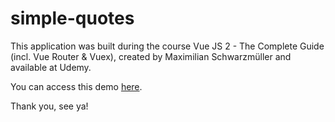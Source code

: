 # simple-quotes

This application was built during the course Vue JS 2 - The Complete Guide (incl. Vue Router & Vuex), created by Maximilian Schwarzmüller and available at Udemy.

You can access this demo [here](https://matheus-pereira.github.io/simple-quotes).

Thank you, see ya!
